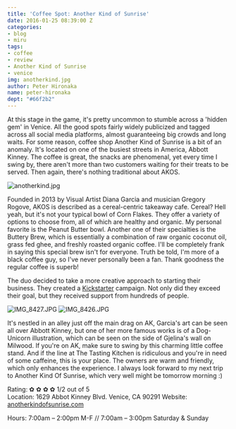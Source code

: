```yaml
---
title: 'Coffee Spot: Another Kind of Sunrise'
date: 2016-01-25 08:39:00 Z
categories:
- blog
- miru
tags:
- coffee
- review
- Another Kind of Sunrise
- venice
img: anotherkind.jpg
author: Peter Hironaka
name: peter-hironaka
dept: "#66f2b2"
---
```


At this stage in the game, it's pretty uncommon to stumble across a 'hidden gem' in Venice. All the good spots fairly widely publicized and tagged across all social media platforms, almost guaranteeing big crowds and long waits. For some reason, coffee shop Another Kind of Sunrise is a bit of an anomaly. It's located on one of the busiest streets in America, Abbott Kinney. The coffee is great, the snacks are phenomenal, yet every time I swing by, there aren't more than two customers waiting for their treats to be served. Then again, there's nothing traditional about AKOS.

![anotherkind.jpg](/uploads/anotherkind.jpg)

Founded in 2013 by Visual Artist Diana Garcia and musician Gregory Rogove, AKOS is described as a cereal-centric takeaway cafe. Cereal? Hell yeah, but it's not your typical bowl of Corn Flakes. They offer a variety of options to choose from, all of which are healthy and organic. My personal favorite is the Peanut Butter bowl. Another one of their specialties is the Buttery Brew, which is essentially a combination of raw organic coconut oil, grass fed ghee, and freshly roasted organic coffee. I'll be completely frank in saying this special brew isn't for everyone. Truth be told, I'm more of a black coffee guy, so I've never personally been a fan. Thank goodness the regular coffee is superb!

The duo decided to take a more creative approach to starting their business. They created a [Kickstarter](https://www.kickstarter.com/projects/akosunrise/another-kind-of-sunrise) campaign. Not only did they exceed their goal, but they received support from hundreds of people.

![IMG_8427.JPG](/uploads/IMG_8427.JPG)
![IMG_8426.JPG](/uploads/IMG_8426.JPG)

It's nestled in an alley just off the main drag on AK,  Garcia's art can be seen all over Abbott Kinney, but one of her more famous works is of a Dog-Unicorn illustration, which can be seen on the side of Gjelina's wall on Milwood. If you're on AK, make sure to swing by this charming little coffee stand. And if the line at The Tasting Kitchen is ridiculous and you're in need of some caffeine, this is your place.  The owners are warm and friendly, which only enhances the experience. I always look forward to my next trip to Another Kind Of Sunrise, which very well might be tomorrow morning :)

Rating: &#10047; &#10047; &#10047; &#10047; 1/2 out of 5  
Location: 1629 Abbot Kinney Blvd. Venice, CA 90291
Website: [anotherkindofsunrise.com](http://www.anotherkindofsunrise.com)

Hours: 7:00am – 2:00pm M-F // 7:00am – 3:00pm Saturday & Sunday

